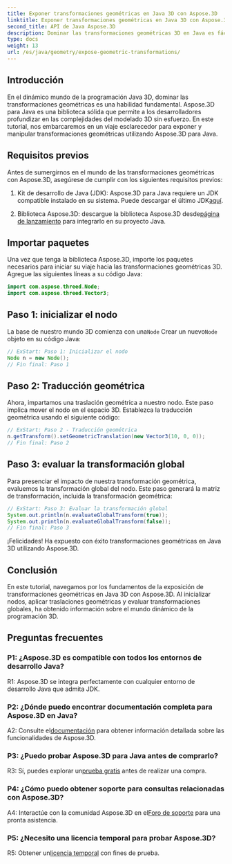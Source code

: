 ```yaml
---
title: Exponer transformaciones geométricas en Java 3D con Aspose.3D
linktitle: Exponer transformaciones geométricas en Java 3D con Aspose.3D
second_title: API de Java Aspose.3D
description: Dominar las transformaciones geométricas 3D en Java es fácil con Aspose.3D. Aprenda a manipular nodos, aplicar traducciones y evaluar transformaciones globales.
type: docs
weight: 13
url: /es/java/geometry/expose-geometric-transformations/
---
```

## Introducción

En el dinámico mundo de la programación Java 3D, dominar las transformaciones geométricas es una habilidad fundamental. Aspose.3D para Java es una biblioteca sólida que permite a los desarrolladores profundizar en las complejidades del modelado 3D sin esfuerzo. En este tutorial, nos embarcaremos en un viaje esclarecedor para exponer y manipular transformaciones geométricas utilizando Aspose.3D para Java.

## Requisitos previos

Antes de sumergirnos en el mundo de las transformaciones geométricas con Aspose.3D, asegúrese de cumplir con los siguientes requisitos previos:

1.  Kit de desarrollo de Java (JDK): Aspose.3D para Java requiere un JDK compatible instalado en su sistema. Puede descargar el último JDK[aquí](https://www.oracle.com/java/technologies/javase-downloads.html).

2.  Biblioteca Aspose.3D: descargue la biblioteca Aspose.3D desde[página de lanzamiento](https://releases.aspose.com/3d/java/) para integrarlo en su proyecto Java.

## Importar paquetes

Una vez que tenga la biblioteca Aspose.3D, importe los paquetes necesarios para iniciar su viaje hacia las transformaciones geométricas 3D. Agregue las siguientes líneas a su código Java:

```java
import com.aspose.threed.Node;
import com.aspose.threed.Vector3;
```

## Paso 1: inicializar el nodo

 La base de nuestro mundo 3D comienza con una`Node` Crear un nuevo`Node` objeto en su código Java:

```java
// ExStart: Paso 1: Inicializar el nodo
Node n = new Node();
// Fin final: Paso 1
```

## Paso 2: Traducción geométrica

Ahora, impartamos una traslación geométrica a nuestro nodo. Este paso implica mover el nodo en el espacio 3D. Establezca la traducción geométrica usando el siguiente código:

```java
// ExStart: Paso 2 - Traducción geométrica
n.getTransform().setGeometricTranslation(new Vector3(10, 0, 0));
// Fin final: Paso 2
```

## Paso 3: evaluar la transformación global

Para presenciar el impacto de nuestra transformación geométrica, evaluemos la transformación global del nodo. Este paso generará la matriz de transformación, incluida la transformación geométrica:

```java
// ExStart: Paso 3: Evaluar la transformación global
System.out.println(n.evaluateGlobalTransform(true));
System.out.println(n.evaluateGlobalTransform(false));
// Fin final: Paso 3
```

¡Felicidades! Ha expuesto con éxito transformaciones geométricas en Java 3D utilizando Aspose.3D.

## Conclusión

En este tutorial, navegamos por los fundamentos de la exposición de transformaciones geométricas en Java 3D con Aspose.3D. Al inicializar nodos, aplicar traslaciones geométricas y evaluar transformaciones globales, ha obtenido información sobre el mundo dinámico de la programación 3D.

## Preguntas frecuentes

### P1: ¿Aspose.3D es compatible con todos los entornos de desarrollo Java?

R1: Aspose.3D se integra perfectamente con cualquier entorno de desarrollo Java que admita JDK.

### P2: ¿Dónde puedo encontrar documentación completa para Aspose.3D en Java?

 A2: Consulte el[documentación](https://reference.aspose.com/3d/java/) para obtener información detallada sobre las funcionalidades de Aspose.3D.

### P3: ¿Puedo probar Aspose.3D para Java antes de comprarlo?

 R3: Sí, puedes explorar un[prueba gratis](https://releases.aspose.com/) antes de realizar una compra.

### P4: ¿Cómo puedo obtener soporte para consultas relacionadas con Aspose.3D?

 A4: Interactúe con la comunidad Aspose.3D en el[Foro de soporte](https://forum.aspose.com/c/3d/18) para una pronta asistencia.

### P5: ¿Necesito una licencia temporal para probar Aspose.3D?

 R5: Obtener un[licencia temporal](https://purchase.aspose.com/temporary-license/) con fines de prueba.